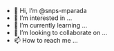 - 👋 Hi, I’m @snps-mparada
- 👀 I’m interested in ...
- 🌱 I’m currently learning ...
- 💞️ I’m looking to collaborate on ...
- 📫 How to reach me ...

<!---
snps-mparada/snps-mparada is a ✨ special ✨ repository because its `README.md` (this file) appears on your GitHub profile.
You can click the Preview link to take a look at your changes.
--->
